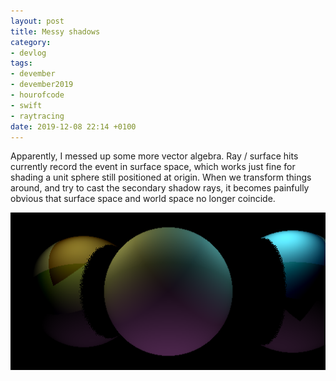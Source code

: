 ```yaml
---
layout: post
title: Messy shadows
category:
- devlog
tags:
- devember
- devember2019
- hourofcode
- swift
- raytracing
date: 2019-12-08 22:14 +0100
---
```

Apparently, I messed up some more vector algebra. Ray / surface hits currently record the event in surface space, which works just fine for shading a unit sphere still positioned at origin. When we transform things around, and try to cast the secondary shadow rays, it becomes painfully obvious that surface space and world space no longer coincide.

![Messed up shadows](/img/2019/12/messy-shadows.png)
